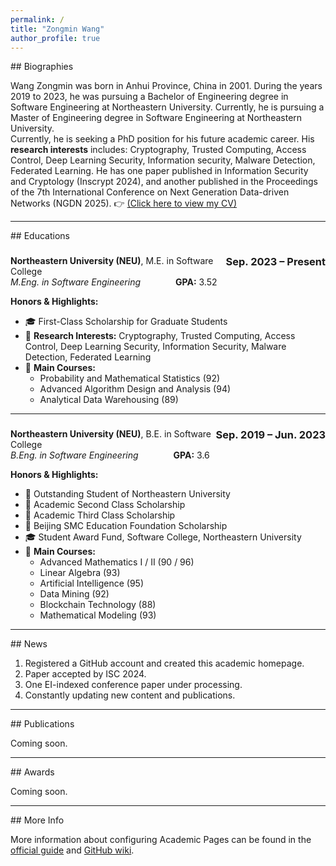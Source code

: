 ```yaml
---
permalink: /
title: "Zongmin Wang"
author_profile: true
---
```


<style>
.page__title {
  display: none;
}
</style>
<!-- Biographies Section -->
<div id="about"></div>
## Biographies

Wang Zongmin was born in Anhui Province, China in 2001. During the years 2019 to 2023, he was pursuing a Bachelor of Engineering degree in Software Engineering at Northeastern University. Currently, he is pursuing a Master of Engineering degree in Software Engineering at Northeastern University. <br>  Currently, he is seeking a PhD position for his future academic career. His **research interests** includes: Cryptography, Trusted Computing, Access Control, Deep Learning Security, Information security, Malware Detection, Federated Learning. He has one paper published in Information Security and Cryptology (Inscrypt 2024), and another published in the Proceedings of the 7th International Conference on Next Generation Data-driven Networks (NGDN 2025). 
👉 [(Click here to view my CV)](https://ZongminWang1.github.io/files/Template_CV_Eng.pdf)

---

<!-- Educations Section -->
<div id="educations"></div>
## Educations

### <span style="float: right;">Sep. 2023 – Present</span>  
**Northeastern University (NEU)**, M.E. in Software College  
*M.Eng. in Software Engineering*    **GPA:** 3.52  

**Honors & Highlights:**
- 🎓 First-Class Scholarship for Graduate Students  
- 🔬 **Research Interests:** Cryptography, Trusted Computing, Access Control, Deep Learning Security, Information Security, Malware Detection, Federated Learning  
- 📘 **Main Courses:**  
  - Probability and Mathematical Statistics (92)  
  - Advanced Algorithm Design and Analysis (94)  
  - Analytical Data Warehousing (89)

---

### <span style="float: right;">Sep. 2019 – Jun. 2023</span>  
**Northeastern University (NEU)**, B.E. in Software College  
*B.Eng. in Software Engineering*    **GPA:** 3.6  

**Honors & Highlights:**
- 🏅 Outstanding Student of Northeastern University  
- 🥈 Academic Second Class Scholarship  
- 🥉 Academic Third Class Scholarship  
- 💠 Beijing SMC Education Foundation Scholarship  
- 🎓 Student Award Fund, Software College, Northeastern University  
- 📘 **Main Courses:**  
  - Advanced Mathematics I / II (90 / 96)  
  - Linear Algebra (93)  
  - Artificial Intelligence (95)  
  - Data Mining (92)  
  - Blockchain Technology (88)  
  - Mathematical Modeling (93)


---

<!-- News Section -->
<div id="news"></div>
## News

1. Registered a GitHub account and created this academic homepage.  
2. Paper accepted by ISC 2024.  
3. One EI-indexed conference paper under processing.  
4. Constantly updating new content and publications.

---

<!-- Publications Section -->
<div id="publications"></div>
## Publications

Coming soon.

---

<!-- Awards Section -->
<div id="awards"></div>
## Awards

Coming soon.

---

<!-- For More Info Section -->
<div id="moreinfo"></div>
## More Info

More information about configuring Academic Pages can be found in the [official guide](https://academicpages.github.io/markdown/) and [GitHub wiki](https://github.com/academicpages/academicpages.github.io/wiki).
